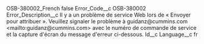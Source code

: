 <?xml version="1.0" encoding="UTF-8"?>
<CustomMetadata xmlns="http://soap.sforce.com/2006/04/metadata" xmlns:xsi="http://www.w3.org/2001/XMLSchema-instance" xmlns:xsd="http://www.w3.org/2001/XMLSchema">
    <label>OSB-380002_French</label>
    <protected>false</protected>
    <values>
        <field>Error_Code__c</field>
        <value xsi:type="xsd:string">OSB-380002</value>
    </values>
    <values>
        <field>Error_Description__c</field>
        <value xsi:type="xsd:string">Il y a un problème de service Web lors de « Envoyer pour attribuer ». Veuillez signaler le problème à guidanz@cummins.com &lt;mailto:guidanz@cummins.com&gt;  avec le numéro de commande de service et la capture d&apos;écran du message d&apos;erreur ci-dessous.</value>
    </values>
    <values>
        <field>Id__c</field>
        <value xsi:nil="true"/>
    </values>
    <values>
        <field>Language__c</field>
        <value xsi:type="xsd:string">fr</value>
    </values>
</CustomMetadata>
